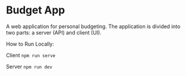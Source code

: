 # Budget App
A web application for personal budgeting. The application is divided into two parts: a server (API) and client (UI).

How to Run Locally:

Client
`npm run serve`

Server
`npm run dev`

